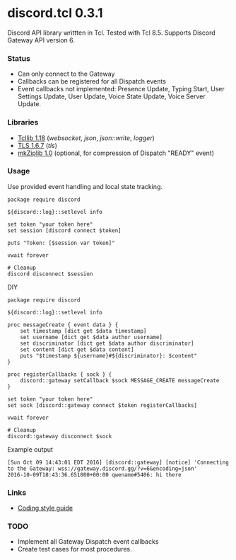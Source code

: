 # discord.tcl 0.3.1
Discord API library writtten in Tcl.
Tested with Tcl 8.5.
Supports Discord Gateway API version 6.

### Status

- Can only connect to the Gateway
- Callbacks can be registered for all Dispatch events
- Event callbacks not implemented: Presence Update, Typing Start,
  User Settings Update, User Update, Voice State Update, Voice Server Update.

### Libraries

- [Tcllib 1.18](http://www.tcl.tk/software/tcllib) (*websocket*, *json*,
    *json::write*, *logger*)
- [TLS 1.6.7](https://sourceforge.net/projects/tls) (*tls*)
- [mkZiplib 1.0](http://mkextensions.sourceforge.net)
    (optional, for compression of Dispatch "READY" event)

### Usage
Use provided event handling and local state tracking.
```
package require discord

${discord::log}::setlevel info

set token "your token here"
set session [discord connect $token]

puts "Token: [$session var token]"

vwait forever

# Cleanup
discord disconnect $session
```
DIY
```
package require discord

${discord::log}::setlevel info

proc messageCreate { event data } {
    set timestamp [dict get $data timestamp]
    set username [dict get $data author username]
    set discriminator [dict get $data author discriminator]
    set content [dict get $data content]
    puts "$timestamp ${username}#${discriminator}: $content"
}

proc registerCallbacks { sock } {
    discord::gateway setCallback $sock MESSAGE_CREATE messageCreate
}

set token "your token here"
set sock [discord::gateway connect $token registerCallbacks]

vwait forever

# Cleanup
discord::gateway disconnect $sock
```

Example output
```
[Sun Oct 09 14:43:01 EDT 2016] [discord::gateway] [notice] 'Connecting to the Gateway: wss://gateway.discord.gg/?v=6&encoding=json'
2016-10-09T18:43:36.651000+00:00 qwename#5406: hi there
```

### Links

- [Coding style guide](http://www.tcl.tk/doc/styleGuide.pdf)

### TODO

- Implement all Gateway Dispatch event callbacks
- Create test cases for most procedures.
